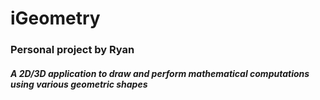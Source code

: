 # iGeometry
### Personal project by Ryan

##### A 2D/3D application to draw and perform mathematical computations using various geometric shapes
